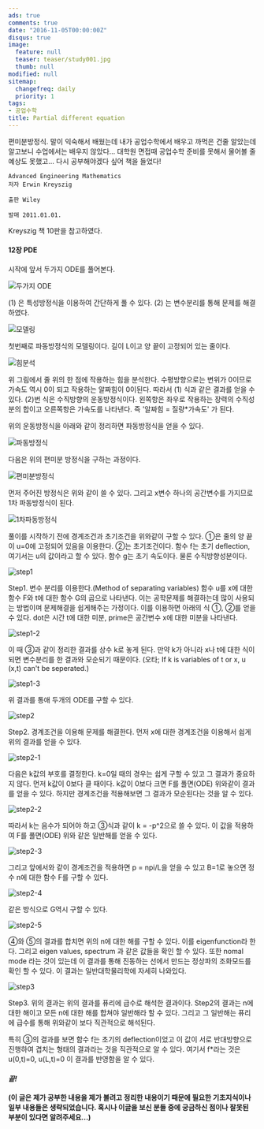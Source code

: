 ```yaml
---
ads: true
comments: true
date: "2016-11-05T00:00:00Z"
disqus: true
image:
  feature: null
  teaser: teaser/study001.jpg
  thumb: null
modified: null
sitemap:
  changefreq: daily
  priority: 1
tags:
- 공업수학
title: Partial different equation
---
```


편미분방정식. 말이 익숙해서 배웠는데 내가 공업수학에서 배우고 까먹은 건줄 알았는데 알고보니 수업에서는 배우지 않았다...
대학원 면접때 공업수학 준비를 못해서 물어볼 줄 예상도 못했고...
다시 공부해야겠다 싶어 책을 들었다!

```
Advanced Engineering Mathematics
저자 Erwin Kreyszig

출판 Wiley

발매 2011.01.01.
```
Kreyszig 책 10판을 참고하였다.

#### 12장 PDE
시작에 앞서 두가지 ODE를 풀어본다.

![두가지 ODE](https://raw.githubusercontent.com/Kyungpyo-Kim/Kyungpyo-Kim.github.io/master/_posts/study/Partial-Differential-Equation/1.jpg)

(1) 은 특성방정식을 이용하여 간단하게 풀 수 있다.
(2) 는 변수분리를 통해 문제를 해결하였다.

![모델링](https://raw.githubusercontent.com/Kyungpyo-Kim/Kyungpyo-Kim.github.io/master/_posts/study/Partial-Differential-Equation/2.jpg)

첫번째로 파동방정식의 모델링이다.
길이 L이고 양 끝이 고정되어 있는 줄이다.

![힘분석](https://raw.githubusercontent.com/Kyungpyo-Kim/Kyungpyo-Kim.github.io/master/_posts/study/Partial-Differential-Equation/3.jpg)

위 그림에서 줄 위의 한 점에 작용하는 힘을 분석한다.
수평방향으로는 변위가 0이므로 가속도 역시 0이 되고 작용하는 알짜힘이 0이된다. 따라서 (1) 식과 같은 결과를 얻을 수 있다.
(2)번 식은 수직방향의 운동방정식이다.
왼쪽항은 좌우로 작용하는 장력의 수직성분의 합이고 오른쪽항은 가속도를 나타낸다.
즉 '알짜힘 = 질량*가속도' 가 된다.

위의 운동방정식을 아래와 같이 정리하면 파동방정식을 얻을 수 있다.

![파동방정식](https://raw.githubusercontent.com/Kyungpyo-Kim/Kyungpyo-Kim.github.io/master/_posts/study/Partial-Differential-Equation/4.jpg)

다음은 위의 편미분 방정식을 구하는 과정이다.

![편미분방정식](https://raw.githubusercontent.com/Kyungpyo-Kim/Kyungpyo-Kim.github.io/master/_posts/study/Partial-Differential-Equation/5.jpg)

먼저 주어진 방정식은 위와 같이 쓸 수 있다. 
그리고 x변수 하나의 공간변수를 가지므로 1차 파동방정식이 된다.

![1차파동방정식](https://raw.githubusercontent.com/Kyungpyo-Kim/Kyungpyo-Kim.github.io/master/_posts/study/Partial-Differential-Equation/6.jpg)

풀이를 시작하기 전에 경계조건과 초기조건을 위와같이 구할 수 있다.
①은 줄의 양 끝이 u=0에 고정되어 있음을 이용한다.
②는 초기조건이다. 함수 f는 초기 deflection, 여기서는 u의 값이라고 할 수 있다.
함수 g는 초기 속도이다. 물론 수직방향성분이다.

![step1](https://raw.githubusercontent.com/Kyungpyo-Kim/Kyungpyo-Kim.github.io/master/_posts/study/Partial-Differential-Equation/7.jpg)

Step1. 변수 분리를 이용한다.(Method of separating variables)
함수 u를 x에 대한 함수 F와 t에 대한 함수 G의 곱으로 나타낸다.
이는 공학문제를 해결하는데 많이 사용되는 방법이며 문제해결을 쉽게해주는 가정이다.
이를 이용하면 아래의 식 ①, ②를 얻을 수 있다.
dot은 시간 t에 대한 미분, prime은 공간변수 x에 대한 미분을 나타낸다.

![step1-2](https://raw.githubusercontent.com/Kyungpyo-Kim/Kyungpyo-Kim.github.io/master/_posts/study/Partial-Differential-Equation/8.jpg)

이 때 ③과 같이 정리한 결과를 상수 k로 놓게 된다.
만약 k가 아니라 x나 t에 대한 식이 되면 변수분리를 한 결과와 모순되기 때문이다.
(오타; If k is variables of t or x, u (x,t) can't be seperated.)

![step1-3](https://raw.githubusercontent.com/Kyungpyo-Kim/Kyungpyo-Kim.github.io/master/_posts/study/Partial-Differential-Equation/9.jpg)

위 결과를 통애 두개의 ODE를 구할 수 있다.

![step2](https://raw.githubusercontent.com/Kyungpyo-Kim/Kyungpyo-Kim.github.io/master/_posts/study/Partial-Differential-Equation/10.jpg)

Step2. 경계조건을 이용해 문제를 해결한다.
먼저 x에 대한 경계조건을 이용해서 쉽게 위의 결과를 얻을 수 있다.

![step2-1](https://raw.githubusercontent.com/Kyungpyo-Kim/Kyungpyo-Kim.github.io/master/_posts/study/Partial-Differential-Equation/11.jpg)

다음은 k값의 부호를 결정한다. k=0일 때의 경우는 쉽게 구할 수 있고 그 결과가 중요하지 않다.
먼저 k값이 0보다 클 때이다.
k값이 0보다 크면 F를 풀면(ODE) 위와같이 결과를 얻을 수 있다. 하지만 경계조건을 적용해보면 그 결과가 모순된다는 것을 알 수 있다.

![step2-2](https://raw.githubusercontent.com/Kyungpyo-Kim/Kyungpyo-Kim.github.io/master/_posts/study/Partial-Differential-Equation/12.jpg)


따라서 k는 음수가 되어야 하고 ③식과 같이 k = -p^2으로 쓸 수 있다.
이 값을 적용하여 F를 풀면(ODE) 위와 같은 일반해를 얻을 수 있다.

![step2-3](https://raw.githubusercontent.com/Kyungpyo-Kim/Kyungpyo-Kim.github.io/master/_posts/study/Partial-Differential-Equation/13.jpg)

그리고 앞에서와 같이 경계조건을 적용하면 p = npi/L을 얻을 수 있고 B=1로 놓으면 정수 n에 대한 함수 F를 구할 수 있다.

![step2-4](https://raw.githubusercontent.com/Kyungpyo-Kim/Kyungpyo-Kim.github.io/master/_posts/study/Partial-Differential-Equation/14.jpg)

같은 방식으로 G역시 구할 수 있다.

![step2-5](https://raw.githubusercontent.com/Kyungpyo-Kim/Kyungpyo-Kim.github.io/master/_posts/study/Partial-Differential-Equation/15.jpg)

④와 ⑤의 결과를 합치면 위의 n에 대한 해를 구할 수 있다.
이를 eigenfunction라 한다.
그리고 eigen values, spectrum 과 같은 값들을 확인 할 수 있다.
또한 nomal mode 라는 것이 있는데 이 결과를 통해 진동하는 선에서 만드는 정상파의 조화모드를 확인 할 수 있다. 이 결과는 일반대학물리학에 자세히 나와있다.

![step3](https://raw.githubusercontent.com/Kyungpyo-Kim/Kyungpyo-Kim.github.io/master/_posts/study/Partial-Differential-Equation/16.jpg)

Step3. 위의 결과는 위의 결과를 퓨리에 급수로 해석한 결과이다.
Step2의 결과는 n에 대한 해이고 모든 n에 대한 해를 합쳐야 일반해라 할 수 있다.
그리고 그 일반해는 퓨리에 급수를 통해 위와같이 보다 직관적으로 해석된다.

특히 ③의 결과를 보면 함수 f는 초기의 deflection이었고 이 값이 서로 반대방향으로 진행하여 겹치는 형태의 결과라는 것을 직관적으로 알 수 있다. 
여기서 f*라는 것은 u(0,t)=0, u(L,t)=0 이 결과를 반영함을 알 수 있다.

#### *끝!*
__(이 글은 제가 공부한 내용을 제가 볼려고 정리한 내용이기 때문에 필요한 기초지식이나 일부 내용들은 생략되었습니다. 혹시나 이글을 보신 분들 중에 궁금하신 점이나 잘못된 부분이 있다면 알려주세요...)__
